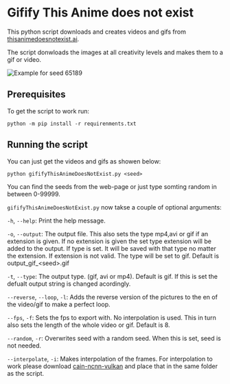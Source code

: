 # Gifify This Anime does not exist
This python script downloads and creates videos and gifs from [thisanimedoesnotexist.ai](https://thisanimedoesnotexist.ai).

The script donwloads the images at all creativity levels and makes them to a gif or video.

![Example for seed 65189](output_gif_65189.gif)

## Prerequisites

To get the script to work run:

```shell
python -m pip install -r requirenments.txt
```

## Running the script

You can just get the videos and gifs as showen below:

```shell
python gififyThisAnimeDoesNotExist.py <seed>
```

You can find the seeds from the web-page or just type somting random in between 0-99999.

`gififyThisAnimeDoesNotExist.py` now takse a couple of optional arguments:

`-h`, `--help`: Print the help message.

`-o`, `--output`: The output file. This also sets the type mp4,avi or gif if an extension is given. If no extension is given the set type extension will be added to the output. If type is set. It will be saved with that type no matter the extension. If extension is not valid. The type will be set to gif. Default is output_gif_\<seed\>.gif

`-t`, `--type`:  The output type. (gif, avi or mp4). Default is gif. If this is set the defualt output string is changed acordingly.

`--reverse`, `--loop`, `-l`: Adds the reverse version of the pictures to the en of the video/gif to make a perfect loop.

`--fps`, `-f`: Sets the fps to export with. No interpolation is used. This in turn also sets the length of the whole video or gif. Default is 8.

`--random`, `-r`: Overwrites seed with a random seed. When this is set, seed is not needed.

`--interpolate`, `-i`: Makes interpolation of the frames. For interpolation to work please download [cain-ncnn-vulkan](https://github.com/nihui/cain-ncnn-vulkan) and place that in the same folder as the script.